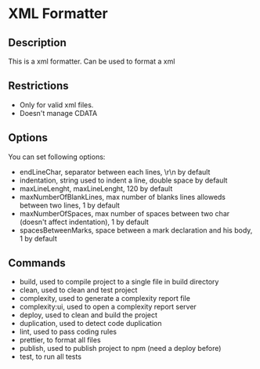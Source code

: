 # XML Formatter

## Description
This is a xml formatter. Can be used to format a xml

## Restrictions 
- Only for valid xml files.
- Doesn't manage CDATA

## Options
You can set following options:
- endLineChar, separator between each lines, \r\n by default
- indentation, string used to indent a line, double space by default
- maxLineLenght, maxLineLenght, 120 by default
- maxNumberOfBlankLines, max number of blanks lines alloweds between two lines, 1 by default
- maxNumberOfSpaces, max number of spaces between two char (doesn't affect indentation), 1 by default
- spacesBetweenMarks, space between a mark declaration and his body, 1 by default

## Commands
- build, used to compile project to a single file in build directory
- clean, used to clean and test project
- complexity, used to generate a complexity report file
- complexity:ui, used to open a complexity report server
- deploy, used to clean and build the project
- duplication, used to detect code duplication
- lint, used to pass coding rules
- prettier, to format all files
- publish, used to publish project to npm (need a deploy before)
- test, to run all tests